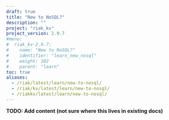 ```yaml
---
draft: true
title: "New to NoSQL?"
description: ""
project: "riak_kv"
project_version: 2.9.7
#menu:
#  riak_kv-2.9.7:
#    name: "New to NoSQL?"
#    identifier: "learn_new_nosql"
#    weight: 102
#    parent: "learn"
toc: true
aliases:
  - /riak/latest/learn/new-to-nosql/
  - /riak/kv/latest/learn/new-to-nosql/
  - /riakkv/latest/learn/new-to-nosql/
---
```



**TODO: Add content (not sure where this lives in existing docs)**


